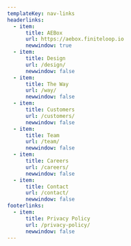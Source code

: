 ```yaml
---
templateKey: nav-links
headerlinks:
  - item:
      title: AEBox
      url: https://aebox.finiteloop.io
      newwindow: true
  - item:
      title: Design
      url: /design/
      newwindow: false
  - item:
      title: The Way
      url: /way/
      newwindow: false
  - item:
      title: Customers
      url: /customers/
      newwindow: false
  - item:
      title: Team
      url: /team/
      newwindow: false
  - item:
      title: Careers
      url: /careers/
      newwindow: false
  - item:
      title: Contact
      url: /contact/
      newwindow: false
footerlinks:
  - item:
      title: Privacy Policy
      url: /privacy-policy/
      newwindow: false
---
```

